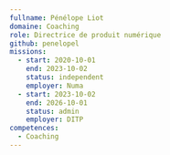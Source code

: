 ```yaml
---
fullname: Pénélope Liot
domaine: Coaching
role: Directrice de produit numérique
github: penelopel
missions:
  - start: 2020-10-01
    end: 2023-10-02
    status: independent
    employer: Numa
  - start: 2023-10-02
    end: 2026-10-01
    status: admin
    employer: DITP
competences:
  - Coaching
---
```

